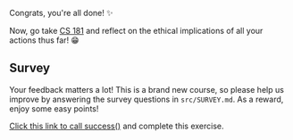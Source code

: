 Congrats, you're all done! ✨

Now, go take [CS 181](http://cs181.stanford.edu) and reflect on the ethical implications of all your actions thus far! 😁

## Survey

Your feedback matters a lot! This is a brand new course, so please help us improve by answering the survey questions in `src/SURVEY.md`. As a reward, enjoy some easy points!

<a href='#' onclick="window.postMessage('success', '*')">Click this link to call success()</a> and complete this exercise.

